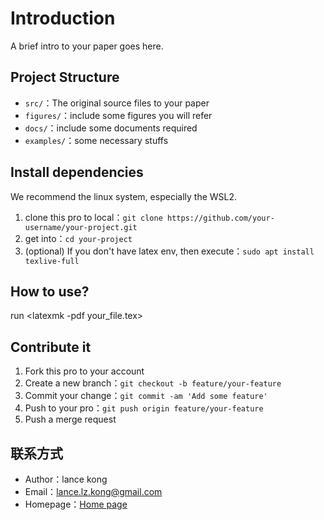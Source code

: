 # Introduction

A brief intro to your paper goes here.

## Project Structure



- `src/`：The original source files to your paper
- `figures/`：include some figures you will refer
- `docs/`：include some documents required
- `examples/`：some necessary stuffs

## Install dependencies

We recommend the linux system, especially the WSL2.

1. clone this pro to local：`git clone https://github.com/your-username/your-project.git`
2. get into：`cd your-project`
3. (optional) If you don't have latex env, then execute：`sudo apt install texlive-full`

## How to use?

run <latexmk -pdf your_file.tex>

## Contribute it

1. Fork this pro to your account
2. Create a new branch：`git checkout -b feature/your-feature`
3. Commit your change：`git commit -am 'Add some feature'`
4. Push to your pro：`git push origin feature/your-feature`
5. Push a merge request



## 联系方式

- Author：lance kong
- Email：lance.lz.kong@gmail.com
- Homepage：[Home page](https://lancelzkong.wixsite.com/scholarsite)

